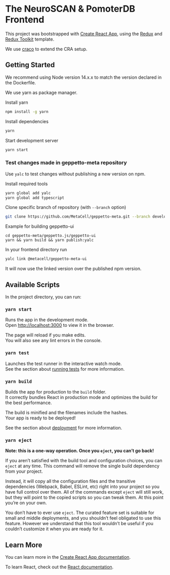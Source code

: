 # The NeuroSCAN & PomoterDB Frontend

This project was bootstrapped with [Create React App](https://github.com/facebook/create-react-app), using
the [Redux](https://redux.js.org/) and [Redux Toolkit](https://redux-toolkit.js.org/) template.

We use [craco](https://www.npmjs.com/package/@craco/craco) to extend the CRA setup.

## Getting Started

We recommend using Node version 14.x.x to match the version declared in the Dockerfile.

We use yarn as package manager.

Install yarn

```bash
npm install -g yarn
```

Install dependencies

```bash
yarn
```

Start development server

```bash
yarn start
```

### Test changes made in geppetto-meta repository

Use `yalc` to test changes without publishing a new version on npm.

Install required tools

```bash
yarn global add yalc
yarn global add typescript
```

Clone specific branch of repository (with `--branch` option)

```bash
git clone https://github.com/MetaCell/geppetto-meta.git --branch development
```

Example for building geppetto-ui

```
cd geppetto-meta/geppetto.js/geppetto-ui
yarn && yarn build && yarn publish:yalc
```

In your frontend directory run

```bash
yalc link @metacell/geppetto-meta-ui
```

It will now use the linked version over the published npm version.

## Available Scripts

In the project directory, you can run:

### `yarn start`

Runs the app in the development mode.<br />
Open [http://localhost:3000](http://localhost:3000) to view it in the browser.

The page will reload if you make edits.<br />
You will also see any lint errors in the console.

### `yarn test`

Launches the test runner in the interactive watch mode.<br />
See the section about [running tests](https://facebook.github.io/create-react-app/docs/running-tests) for more
information.

### `yarn build`

Builds the app for production to the `build` folder.<br />
It correctly bundles React in production mode and optimizes the build for the best performance.

The build is minified and the filenames include the hashes.<br />
Your app is ready to be deployed!

See the section about [deployment](https://facebook.github.io/create-react-app/docs/deployment) for more information.

### `yarn eject`

**Note: this is a one-way operation. Once you `eject`, you can’t go back!**

If you aren’t satisfied with the build tool and configuration choices, you can `eject` at any time. This command will
remove the single build dependency from your project.

Instead, it will copy all the configuration files and the transitive dependencies (Webpack, Babel, ESLint, etc) right
into your project so you have full control over them. All of the commands except `eject` will still work, but they will
point to the copied scripts so you can tweak them. At this point you’re on your own.

You don’t have to ever use `eject`. The curated feature set is suitable for small and middle deployments, and you
shouldn’t feel obligated to use this feature. However we understand that this tool wouldn’t be useful if you couldn’t
customize it when you are ready for it.

## Learn More

You can learn more in
the [Create React App documentation](https://facebook.github.io/create-react-app/docs/getting-started).

To learn React, check out the [React documentation](https://reactjs.org/).

